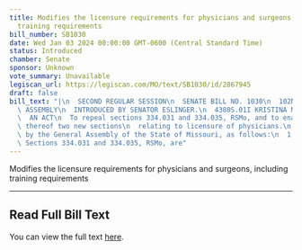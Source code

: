 ```yaml
---
title: Modifies the licensure requirements for physicians and surgeons, including
  training requirements
bill_number: SB1030
date: Wed Jan 03 2024 00:00:00 GMT-0600 (Central Standard Time)
status: Introduced
chamber: Senate
sponsor: Unknown
vote_summary: Unavailable
legiscan_url: https://legiscan.com/MO/text/SB1030/id/2867945
draft: false
bill_text: "|\n  SECOND REGULAR SESSION\n  SENATE BILL NO. 1030\n  102ND GENERA L\
  \ ASSEMBLY\n  INTRODUCED BY SENATOR ESLINGER.\n  4380S.01I KRISTINA MARTIN, Secretary\n\
  \  AN ACT\n  To repeal sections 334.031 and 334.035, RSMo, and to enact in lieu\
  \ thereof two new sections\n  relating to licensure of physicians.\n  Be it enacted\
  \ by the General Assembly of the State of Missouri, as follows:\n  1 Section A.\
  \ Sections 334.031 and 334.035, RSMo, are"
---
```

Modifies the licensure requirements for physicians and surgeons, including training requirements

---

## Read Full Bill Text

You can view the full text [here](https://legiscan.com/MO/text/SB1030/id/2867945).
